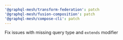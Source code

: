 ```yaml
---
'@graphql-mesh/transform-federation': patch
'@graphql-mesh/fusion-composition': patch
'@graphql-mesh/compose-cli': patch
---
```


Fix issues with missing query type and `extends` modifier
